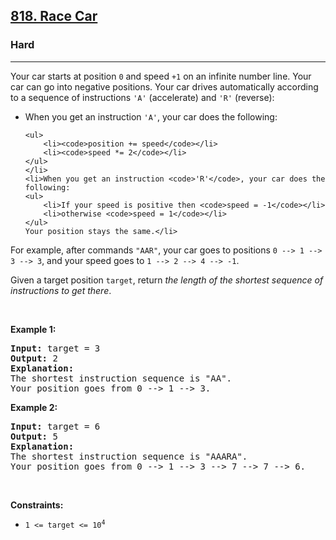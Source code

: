 <h2><a href="https://leetcode.com/problems/race-car/">818. Race Car</a></h2><h3>Hard</h3><hr><div bis_skin_checked="1"><p>Your car starts at position <code>0</code> and speed <code>+1</code> on an infinite number line. Your car can go into negative positions. Your car drives automatically according to a sequence of instructions <code>'A'</code> (accelerate) and <code>'R'</code> (reverse):</p>

<ul>
	<li>When you get an instruction <code>'A'</code>, your car does the following:

	<ul>
		<li><code>position += speed</code></li>
		<li><code>speed *= 2</code></li>
	</ul>
	</li>
	<li>When you get an instruction <code>'R'</code>, your car does the following:
	<ul>
		<li>If your speed is positive then <code>speed = -1</code></li>
		<li>otherwise <code>speed = 1</code></li>
	</ul>
	Your position stays the same.</li>
</ul>

<p>For example, after commands <code>"AAR"</code>, your car goes to positions <code>0 --&gt; 1 --&gt; 3 --&gt; 3</code>, and your speed goes to <code>1 --&gt; 2 --&gt; 4 --&gt; -1</code>.</p>

<p>Given a target position <code>target</code>, return <em>the length of the shortest sequence of instructions to get there</em>.</p>

<p>&nbsp;</p>
<p><strong class="example">Example 1:</strong></p>

<pre><strong>Input:</strong> target = 3
<strong>Output:</strong> 2
<strong>Explanation:</strong> 
The shortest instruction sequence is "AA".
Your position goes from 0 --&gt; 1 --&gt; 3.
</pre>

<p><strong class="example">Example 2:</strong></p>

<pre><strong>Input:</strong> target = 6
<strong>Output:</strong> 5
<strong>Explanation:</strong> 
The shortest instruction sequence is "AAARA".
Your position goes from 0 --&gt; 1 --&gt; 3 --&gt; 7 --&gt; 7 --&gt; 6.
</pre>

<p>&nbsp;</p>
<p><strong>Constraints:</strong></p>

<ul>
	<li><code>1 &lt;= target &lt;= 10<sup>4</sup></code></li>
</ul>
</div>